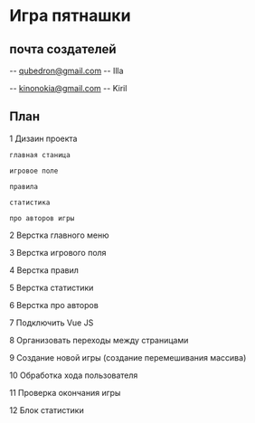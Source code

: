 # Игра пятнашки

## почта создателей 

-- qubedron@gmail.com -- Illa 

-- kinonokia@gmail.com -- Kiril

## План

1 Дизаин проекта 

    главная станица

    игровое поле

    правила

    статистика

    про авторов игры

2 Верстка главного меню

3 Верстка игрового поля

4 Верстка правил

5 Верстка статистики

6 Верстка про авторов

7 Подключить Vue JS

8 Организовать переходы между страницами

9 Создание новой игры (создание перемешивания массива)

10 Обработка хода пользователя

11 Проверка окончания игры

12 Блок статистики
 

 